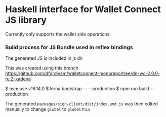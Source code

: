 # Haskell interface for Wallet Connect JS library

Currently only supports the wallet side operations.

### Build process for JS Bundle used in reflex bindings

The generated JS is included in js dir

This was created using this branch https://github.com/dfordivam/walletconnect-monorepo/tree/dn-wc-2.0.0-rc.2-kadena

$ nvm use v16.14.0
$ lerna bootstrap -- --production 
$ npm run build --production

The generated `packages/sign-client/dist/index.umd.js` was then edited manually to change `global` to `globalThis`
